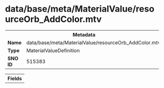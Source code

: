 <h1>data/base/meta/MaterialValue/resourceOrb_AddColor.mtv</h1><table><tr><th colspan="100%">Metadata</th></tr><tr><td><b>Name</b></td><td>data/base/meta/MaterialValue/resourceOrb_AddColor.mtv</td></tr><tr><td><b>Type</b></td><td>MaterialValueDefinition</td></tr><tr><td><b>SNO ID</b></td><td>515383</td></tr></table>

<table><tr><th colspan="100%">Fields</th></tr></table>


